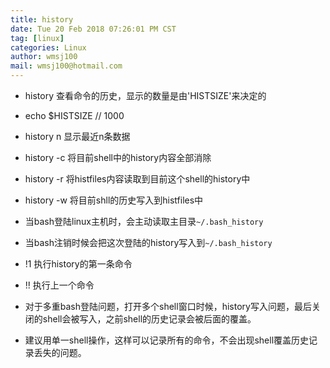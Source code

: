 ```yaml
---
title: history
date: Tue 20 Feb 2018 07:26:01 PM CST
tag: [linux]
categories: Linux
author: wmsj100
mail: wmsj100@hotmail.com
---
```


- history 查看命令的历史，显示的数量是由'HISTSIZE'来决定的
- echo $HISTSIZE // 1000
- history n 显示最近n条数据
- history -c 将目前shell中的history内容全部消除
- history -r 将histfiles内容读取到目前这个shell的history中
- history -w 将目前shll的历史写入到histfiles中

- 当bash登陆linux主机时，会主动读取主目录`~/.bash_history`
- 当bash注销时候会把这次登陆的history写入到`~/.bash_history`

- !1 执行history的第一条命令
- !! 执行上一个命令

- 对于多重bash登陆问题，打开多个shell窗口时候，history写入问题，最后关闭的shell会被写入，之前shell的历史记录会被后面的覆盖。
- 建议用单一shell操作，这样可以记录所有的命令，不会出现shell覆盖历史记录丢失的问题。
